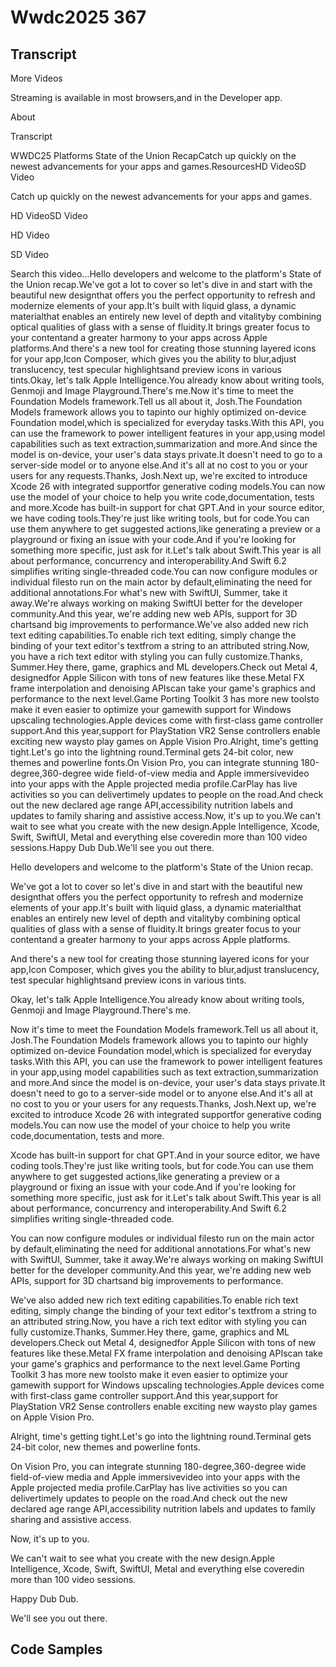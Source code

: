 # Wwdc2025 367

## Transcript

More Videos

Streaming is available in most browsers,and in the Developer app.

About

Transcript

WWDC25 Platforms State of the Union RecapCatch up quickly on the newest advancements for your apps and games.ResourcesHD VideoSD Video

Catch up quickly on the newest advancements for your apps and games.

HD VideoSD Video

HD Video

SD Video

Search this video…Hello developers and welcome to the platform's State of the Union recap.We've got a lot to cover so let's dive in and start with the beautiful new designthat offers you the perfect opportunity to refresh and modernize elements of your app.It's built with liquid glass, a dynamic materialthat enables an entirely new level of depth and vitalityby combining optical qualities of glass with a sense of fluidity.It brings greater focus to your contentand a greater harmony to your apps across Apple platforms.And there's a new tool for creating those stunning layered icons for your app,Icon Composer, which gives you the ability to blur,adjust translucency, test specular highlightsand preview icons in various tints.Okay, let's talk Apple Intelligence.You already know about writing tools, Genmoji and Image Playground.There's me.Now it's time to meet the Foundation Models framework.Tell us all about it, Josh.The Foundation Models framework allows you to tapinto our highly optimized on-device Foundation model,which is specialized for everyday tasks.With this API, you can use the framework to power intelligent features in your app,using model capabilities such as text extraction,summarization and more.And since the model is on-device, your user's data stays private.It doesn't need to go to a server-side model or to anyone else.And it's all at no cost to you or your users for any requests.Thanks, Josh.Next up, we're excited to introduce Xcode 26 with integrated supportfor generative coding models.You can now use the model of your choice to help you write code,documentation, tests and more.Xcode has built-in support for chat GPT.And in your source editor, we have coding tools.They're just like writing tools, but for code.You can use them anywhere to get suggested actions,like generating a preview or a playground or fixing an issue with your code.And if you're looking for something more specific, just ask for it.Let's talk about Swift.This year is all about performance, concurrency and interoperability.And Swift 6.2 simplifies writing single-threaded code.You can now configure modules or individual filesto run on the main actor by default,eliminating the need for additional annotations.For what's new with SwiftUI, Summer, take it away.We're always working on making SwiftUI better for the developer community.And this year, we're adding new web APIs, support for 3D chartsand big improvements to performance.We've also added new rich text editing capabilities.To enable rich text editing, simply change the binding of your text editor's textfrom a string to an attributed string.Now, you have a rich text editor with styling you can fully customize.Thanks, Summer.Hey there, game, graphics and ML developers.Check out Metal 4, designedfor Apple Silicon with tons of new features like these.Metal FX frame interpolation and denoising APIscan take your game's graphics and performance to the next level.Game Porting Toolkit 3 has more new toolsto make it even easier to optimize your gamewith support for Windows upscaling technologies.Apple devices come with first-class game controller support.And this year,support for PlayStation VR2 Sense controllers enable exciting new waysto play games on Apple Vision Pro.Alright, time's getting tight.Let's go into the lightning round.Terminal gets 24-bit color, new themes and powerline fonts.On Vision Pro, you can integrate stunning 180-degree,360-degree wide field-of-view media and Apple immersivevideo into your apps with the Apple projected media profile.CarPlay has live activities so you can delivertimely updates to people on the road.And check out the new declared age range API,accessibility nutrition labels and updates to family sharing and assistive access.Now, it's up to you.We can't wait to see what you create with the new design.Apple Intelligence, Xcode, Swift, SwiftUI, Metal and everything else coveredin more than 100 video sessions.Happy Dub Dub.We'll see you out there.

Hello developers and welcome to the platform's State of the Union recap.

We've got a lot to cover so let's dive in and start with the beautiful new designthat offers you the perfect opportunity to refresh and modernize elements of your app.It's built with liquid glass, a dynamic materialthat enables an entirely new level of depth and vitalityby combining optical qualities of glass with a sense of fluidity.It brings greater focus to your contentand a greater harmony to your apps across Apple platforms.

And there's a new tool for creating those stunning layered icons for your app,Icon Composer, which gives you the ability to blur,adjust translucency, test specular highlightsand preview icons in various tints.

Okay, let's talk Apple Intelligence.You already know about writing tools, Genmoji and Image Playground.There's me.

Now it's time to meet the Foundation Models framework.Tell us all about it, Josh.The Foundation Models framework allows you to tapinto our highly optimized on-device Foundation model,which is specialized for everyday tasks.With this API, you can use the framework to power intelligent features in your app,using model capabilities such as text extraction,summarization and more.And since the model is on-device, your user's data stays private.It doesn't need to go to a server-side model or to anyone else.And it's all at no cost to you or your users for any requests.Thanks, Josh.Next up, we're excited to introduce Xcode 26 with integrated supportfor generative coding models.You can now use the model of your choice to help you write code,documentation, tests and more.

Xcode has built-in support for chat GPT.And in your source editor, we have coding tools.They're just like writing tools, but for code.You can use them anywhere to get suggested actions,like generating a preview or a playground or fixing an issue with your code.And if you're looking for something more specific, just ask for it.Let's talk about Swift.This year is all about performance, concurrency and interoperability.And Swift 6.2 simplifies writing single-threaded code.

You can now configure modules or individual filesto run on the main actor by default,eliminating the need for additional annotations.For what's new with SwiftUI, Summer, take it away.We're always working on making SwiftUI better for the developer community.And this year, we're adding new web APIs, support for 3D chartsand big improvements to performance.

We've also added new rich text editing capabilities.To enable rich text editing, simply change the binding of your text editor's textfrom a string to an attributed string.Now, you have a rich text editor with styling you can fully customize.Thanks, Summer.Hey there, game, graphics and ML developers.Check out Metal 4, designedfor Apple Silicon with tons of new features like these.Metal FX frame interpolation and denoising APIscan take your game's graphics and performance to the next level.Game Porting Toolkit 3 has more new toolsto make it even easier to optimize your gamewith support for Windows upscaling technologies.Apple devices come with first-class game controller support.And this year,support for PlayStation VR2 Sense controllers enable exciting new waysto play games on Apple Vision Pro.

Alright, time's getting tight.Let's go into the lightning round.Terminal gets 24-bit color, new themes and powerline fonts.

On Vision Pro, you can integrate stunning 180-degree,360-degree wide field-of-view media and Apple immersivevideo into your apps with the Apple projected media profile.CarPlay has live activities so you can delivertimely updates to people on the road.And check out the new declared age range API,accessibility nutrition labels and updates to family sharing and assistive access.

Now, it's up to you.

We can't wait to see what you create with the new design.Apple Intelligence, Xcode, Swift, SwiftUI, Metal and everything else coveredin more than 100 video sessions.

Happy Dub Dub.

We'll see you out there.

## Code Samples

